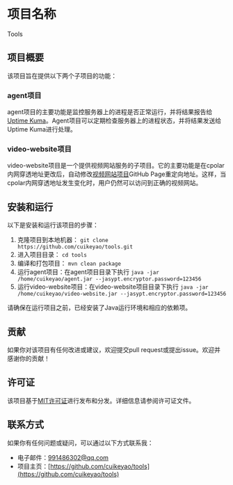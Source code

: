 # 项目名称

Tools

## 项目概要

该项目旨在提供以下两个子项目的功能：

### agent项目

agent项目的主要功能是监控服务器上的进程是否正常运行，并将结果报告给[Uptime Kuma](http://tools.cuikeyao.com:3001/)。Agent项目可以定期检查服务器上的进程状态，并将结果发送给Uptime Kuma进行处理。

### video-website项目

video-website项目是一个提供视频网站服务的子项目。它的主要功能是在cpolar内网穿透地址更改后，自动修改[视频网站项目](https://github.com/cuikeyao/video)GitHub Page重定向地址。这样，当cpolar内网穿透地址发生变化时，用户仍然可以访问到正确的视频网站。

## 安装和运行

以下是安装和运行该项目的步骤：

1. 克隆项目到本地机器： `git clone https://github.com/cuikeyao/tools.git`
2. 进入项目目录： `cd tools`
3. 编译和打包项目： `mvn clean package`
4. 运行agent项目：在agent项目目录下执行  `java -jar /home/cuikeyao/agent.jar --jasypt.encryptor.password=123456`
5. 运行video-website项目：在video-website项目目录下执行  `java -jar /home/cuikeyao/video-website.jar --jasypt.encryptor.password=123456`

请确保在运行项目之前，已经安装了Java运行环境和相应的依赖项。

## 贡献

如果你对该项目有任何改进或建议，欢迎提交pull request或提出issue。欢迎并感谢你的贡献！

## 许可证

该项目基于[MIT许可证](https://opensource.org/licenses/MIT)进行发布和分发。详细信息请参阅许可证文件。

## 联系方式

如果你有任何问题或疑问，可以通过以下方式联系我：

- 电子邮件：[991486302@qq.com](mailto:991486302@qq.com)
- 项目主页：[https://github.com/cuikeyao/tools](https://github.com/cuikeyao/tools)